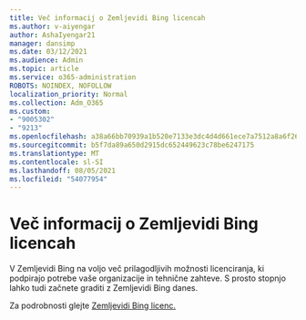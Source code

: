 ```yaml
---
title: Več informacij o Zemljevidi Bing licencah
ms.author: v-aiyengar
author: AshaIyengar21
manager: dansimp
ms.date: 03/12/2021
ms.audience: Admin
ms.topic: article
ms.service: o365-administration
ROBOTS: NOINDEX, NOFOLLOW
localization_priority: Normal
ms.collection: Adm_O365
ms.custom:
- "9005302"
- "9213"
ms.openlocfilehash: a38a66bb70939a1b520e7133e3dc4d4d661ece7a7512a8a6f263bcc365c71165
ms.sourcegitcommit: b5f7da89a650d2915dc652449623c78be6247175
ms.translationtype: MT
ms.contentlocale: sl-SI
ms.lasthandoff: 08/05/2021
ms.locfileid: "54077954"
---
```

# <a name="learn-about-bing-maps-licensing"></a>Več informacij o Zemljevidi Bing licencah

V Zemljevidi Bing na voljo več prilagodljivih možnosti licenciranja, ki podpirajo potrebe vaše organizacije in tehnične zahteve. S prosto stopnjo lahko tudi začnete graditi z Zemljevidi Bing danes.

Za podrobnosti glejte [Zemljevidi Bing licenc.](https://go.microsoft.com/fwlink/?linkid=2150203)
